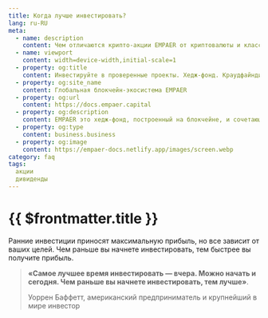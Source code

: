 ```yaml
---
title: Когда лучше инвестировать?
lang: ru-RU
meta:
  - name: description
    content: Чем отличаются крипто-акции EMPAER от криптовалюты и классических акций?
  - name: viewport 
    content: width=device-width,initial-scale=1
  - property: og:title 
    content: Инвестируйте в проверенные проекты. Хедж-фонд. Краудфайндинг. Криптоакции | EMPAER
  - property: og:site_name 
    content: Глобальная блокчейн-экосистема EMPAER
  - property: og:url 
    content: https://docs.empaer.capital
  - property: og:description 
    content: EMPAER это хедж-фонд, построенный на блокчейне, и сочетающий преимущества инвестирования в традиционные акции с простотой крипто-платформы.
  - property: og:type 
    content: business.business
  - property: og:image 
    content: https://empaer-docs.netlify.app/images/screen.webp
category: faq
tags: 
  акции
  дивиденды
---
```



# {{ $frontmatter.title }} <Badge text="?" type="warning"/>

Ранние инвестиции приносят максимальную прибыль, но все зависит от ваших целей.
Чем раньше вы начнете инвестировать, тем быстрее вы получите прибыль.

>**«Самое лучшее время инвестировать — вчера.
Можно начать и сегодня. Чем раньше вы начнете инвестировать, тем лучше»**.
>
> Уоррен Баффетт, американский предприниматель и крупнейший в мире инвестор
